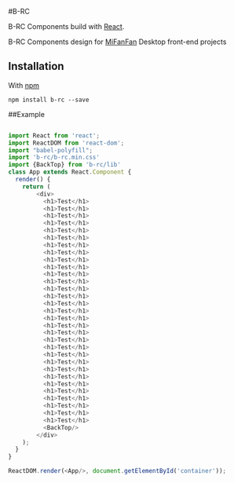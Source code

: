 #B-RC 

B-RC Components build with [React](http://facebook.github.io/react).

B-RC Components design for [MiFanFan](http://www.mifanfan.cn) Desktop front-end projects

## Installation 

With [npm](http://npmjs.com)
 
 ```
 npm install b-rc --save
 ```
 
 ##Example
 
 
 ```javascript
 
 import React from 'react';
 import ReactDOM from 'react-dom';
 import "babel-polyfill";
 import 'b-rc/b-rc.min.css'
 import {BackTop} from 'b-rc/lib'
 class App extends React.Component {
   render() {
     return (
         <div>
           <h1>Test</h1>        
           <h1>Test</h1>        
           <h1>Test</h1>        
           <h1>Test</h1>        
           <h1>Test</h1>        
           <h1>Test</h1>        
           <h1>Test</h1>        
           <h1>Test</h1>        
           <h1>Test</h1>        
           <h1>Test</h1>        
           <h1>Test</h1>        
           <h1>Test</h1>        
           <h1>Test</h1>        
           <h1>Test</h1>        
           <h1>Test</h1>        
           <h1>Test</h1>        
           <h1>Test</h1>        
           <h1>Test</h1>        
           <h1>Test</h1>        
           <h1>Test</h1>        
           <h1>Test</h1>        
           <h1>Test</h1>        
           <h1>Test</h1>        
           <h1>Test</h1>        
           <h1>Test</h1>        
           <h1>Test</h1>        
           <h1>Test</h1>        
           <h1>Test</h1>        
           <h1>Test</h1>        
           <h1>Test</h1>        
           <h1>Test</h1>        
           <BackTop/>
         </div>
     );
   }
 }
 
 ReactDOM.render(<App/>, document.getElementById('container'));

```
